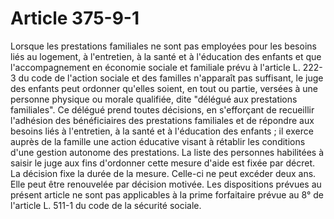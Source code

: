 # Article 375-9-1

Lorsque les prestations familiales ne sont pas employées pour les besoins liés au logement, à l'entretien, à la santé et à l'éducation des enfants et que l'accompagnement en économie sociale et familiale prévu à l'article L. 222-3 du code de l'action sociale et des familles n'apparaît pas suffisant, le juge des enfants peut ordonner qu'elles soient, en tout ou partie, versées à une personne physique ou morale qualifiée, dite "délégué aux prestations familiales".   Ce délégué prend toutes décisions, en s'efforçant de recueillir l'adhésion des bénéficiaires des prestations familiales et de répondre aux besoins liés à l'entretien, à la santé et à l'éducation des enfants ; il exerce auprès de la famille une action éducative visant à rétablir les conditions d'une gestion autonome des prestations.   La liste des personnes habilitées à saisir le juge aux fins d'ordonner cette mesure d'aide est fixée par décret.   La décision fixe la durée de la mesure. Celle-ci ne peut excéder deux ans. Elle peut être renouvelée par décision motivée.   Les dispositions prévues au présent article ne sont pas applicables à la prime forfaitaire prévue au 8° de l'article L. 511-1 du code de la sécurité sociale.